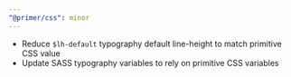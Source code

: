 ```yaml
---
"@primer/css": minor
---
```


- Reduce `$lh-default` typography default line-height to match primitive CSS value
- Update SASS typography variables to rely on primitive CSS variables
